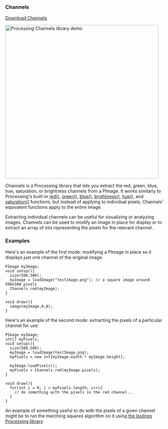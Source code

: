 ### Channels

[Download Channels](https://github.com/downloads/atduskgreg/Channels/Channels.zip)

<a href="http://www.flickr.com/photos/unavoidablegrain/7945413206/" title="Processing Channels library demo by atduskgreg, on Flickr"><img src="http://farm9.staticflickr.com/8303/7945413206_5e157c71ae.jpg" width="486"  alt="Processing Channels library demo"></a>

Channels is a Processing library that lets you extract the red, green, blue, hue, saturation, or brightness channels from a PImage. It works similarly to Processing's built-in [red()](http://processing.org/reference/red_.html), [green()](http://processing.org/reference/green_.html), [blue()](http://processing.org/reference/bluee_.html), [brightness()](http://processing.org/reference/brightness_.html), [hue()](http://processing.org/reference/hue_.html), and [saturation()](http://processing.org/reference/saturation_.html) functions, but instead of applying to individual pixels, Channels' equivalent functions apply to the entire image.

Extracting individual channels can be useful for visualizing or analyzing images. Channels can be used to modify an image in place for display or to extract an array of ints representing the pixels for the relevant channel.

### Examples

Here's an example of the first mode: modifying a PImage in place so it displays just one channel of the original image.

````
PImage myImage;
void setup(){
  size(500,500);
  myImage = loadImage("testImage.png"); // a square image around 500x500 pixels
  Channels.red(myImage);
}

void draw(){
  image(myImage,0,0);
}
````

Here's an example of the second mode: extracting the pixels of a particular channel for use:

````
PImage myImage;
int[] myPixels;
void setup(){
  size(500,500);
  myImage = loadImage(testImage.png);
  myPixels = new int[myImage.width * myImage.height];

  myImage.loadPixels();
  myPixels = Channels.red(myImage.pixels);
}

void draw(){
  for(int i = 0; i < myPixels.length; i++){
    // do something with the pixels in the red channel...
  }
}
````

An example of something useful to do with the pixels of a given channel might be to run the marching squares algorithm on it using [the Isolines Processing library](http://makematics.com/code/Isolines).